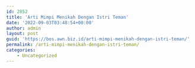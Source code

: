 ```yaml
---
id: 2852
title: 'Arti Mimpi Menikah Dengan Istri Teman'
date: '2022-09-03T03:48:54+00:00'
author: admin
layout: post
guid: 'https://bos.awn.biz.id/arti-mimpi-menikah-dengan-istri-teman/'
permalink: /arti-mimpi-menikah-dengan-istri-teman/
categories:
    - Uncategorized
---
```


